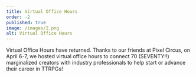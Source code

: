 ```yaml
---
title: Virtual Office Hours
order: -2
published: true
image: /images/2.png
alt: Virtual Office Hours
---
```


Virtual Office Hours have returned. Thanks to our friends at Pixel Circus, on April 6-7, we hosted virtual office hours to connect 70 (SEVENTY!!) marginalized creators with industry professionals to help start or advance their career in TTRPGs!

<!--Would you like to meet with an industry professional?

[Apply Here](https://docs.google.com/forms/d/e/1FAIpQLSfCFvtc04YO_tZXz4TlECJVDjEji54LhMufBRnMi9w8lPNZyA/viewform){.icon-group}

Last year (2023) with the help of Pixel Circus, Big Bad Online is hosted Virtual Office Hours where TTRPG industry professionals met with nearly 60 creators from marginalized identities to help them advance their careers. The meetings took place on April 1st (no joke here!) during Big Bad Online. It was a smashing success!

Applications are now closed. We'll be reaching out to applicants soon!-->
